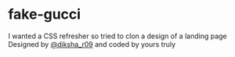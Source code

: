 # fake-gucci
I wanted a CSS refresher so  tried to clon a design of a landing page 
Designed by <a href="https://github.com/IamDikshaR">@diksha_r09</a> and coded by yours truly
